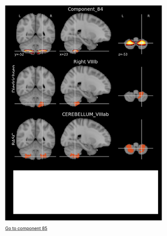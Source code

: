 


![84](preliminary/84.jpg "Component 84")

[Go to component 85](https://parietal-inria.github.io/MODL_atlas/1024/85 "Component 85")